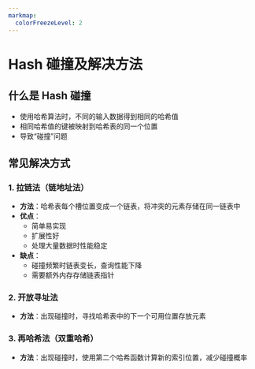 ```yaml
---
markmap:
  colorFreezeLevel: 2
---
```


# Hash 碰撞及解决方法

## 什么是 Hash 碰撞

- 使用哈希算法时，不同的输入数据得到相同的哈希值
- 相同哈希值的键被映射到哈希表的同一个位置
- 导致“碰撞”问题

## 常见解决方式

### 1. 拉链法（链地址法）

- **方法**：哈希表每个槽位置变成一个链表，将冲突的元素存储在同一链表中
- **优点**：
  - 简单易实现
  - 扩展性好
  - 处理大量数据时性能稳定
- **缺点**：
  - 碰撞频繁时链表变长，查询性能下降
  - 需要额外内存存储链表指针

### 2. 开放寻址法

- **方法**：出现碰撞时，寻找哈希表中的下一个可用位置存放元素

### 3. 再哈希法（双重哈希）

- **方法**：出现碰撞时，使用第二个哈希函数计算新的索引位置，减少碰撞概率
